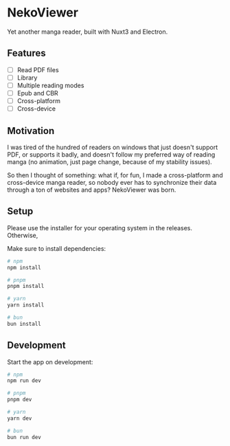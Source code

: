 # NekoViewer

Yet another manga reader, built with Nuxt3 and Electron.

## Features

- [ ] Read PDF files
- [ ] Library 
- [ ] Multiple reading modes
- [ ] Epub and CBR
- [ ] Cross-platform
- [ ] Cross-device

## Motivation

I was tired of the hundred of readers on windows that just doesn't support PDF, or supports it badly, and doesn't follow my preferred way of reading manga (no animation, just page change, because of my stability issues).

So then I thought of something: what if, for fun, I made a cross-platform and cross-device manga reader, so nobody ever has to synchronize their data through a ton of websites and apps? NekoViewer was born.

## Setup

Please use the installer for your operating system in the releases.
Otherwise,

Make sure to install dependencies:

```bash
# npm
npm install

# pnpm
pnpm install

# yarn
yarn install

# bun
bun install
```

## Development

Start the app on development:

```bash
# npm
npm run dev

# pnpm
pnpm dev

# yarn
yarn dev

# bun
bun run dev
```
